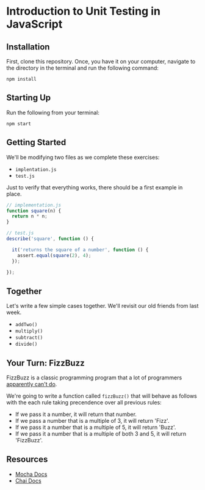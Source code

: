# Introduction to Unit Testing in JavaScript

## Installation

First, clone this repository. Once, you have it on your computer, navigate to the directory in the terminal and run the following command:

```
npm install
```

## Starting Up

Run the following from your terminal:

```
npm start
```

## Getting Started

We'll be modifying two files as we complete these exercises:

- `implentation.js`
- `test.js`

Just to verify that everything works, there should be a first example in place.

```js
// implementation.js
function square(n) {
  return n * n;
}
```

```js
// test.js
describe('square', function () {

  it('returns the square of a number', function () {
    assert.equal(square(2), 4);
  });

});
```

## Together

Let's write a few simple cases together. We'll revisit our old friends from last week.

- `addTwo()`
- `multiply()`
- `subtract()`
- `divide()`

## Your Turn: FizzBuzz

FizzBuzz is a classic programming program that a lot of programmers [apparently can't do][atwood].

[atwood]: https://blog.codinghorror.com/why-cant-programmers-program/

We're going to write a function called `fizzBuzz()` that will behave as follows with the each rule taking precendence over all previous rules:

- If we pass it a number, it will return that number.
- If we pass a number that is a multiple of 3, it will return 'Fizz'.
- If we pass it a number that is a multiple of 5, it will return 'Buzz'.
- If we pass it a number that is a multiple of both 3 and 5, it will return 'FizzBuzz'.

## Resources

* [Mocha Docs](https://mochajs.org/)
* [Chai Docs](http://chaijs.com/)
